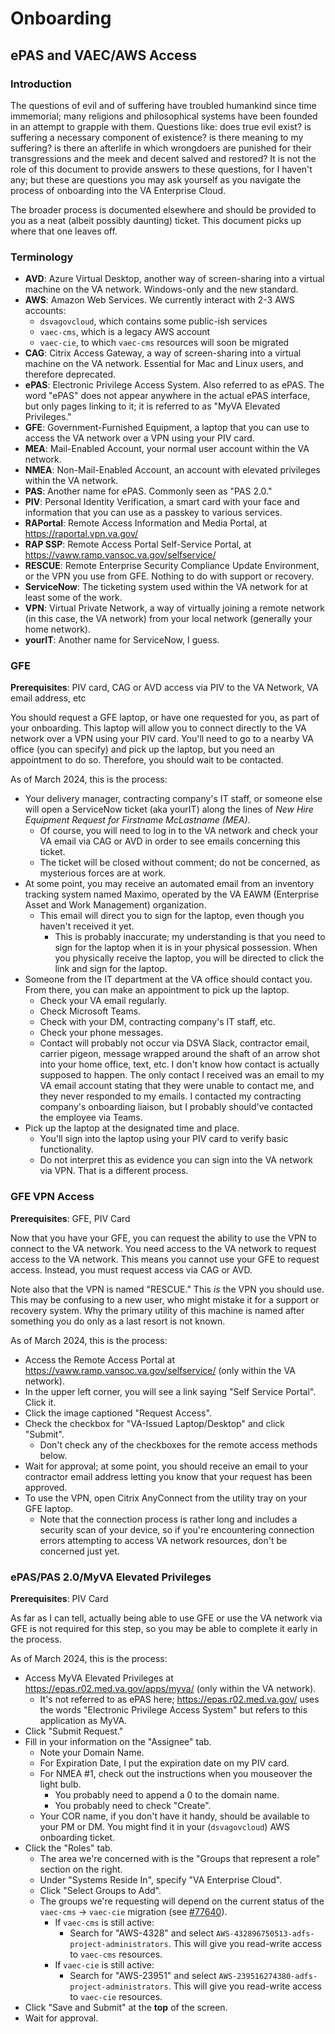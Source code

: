 # Onboarding

## ePAS and VAEC/AWS Access

### Introduction

The questions of evil and of suffering have troubled humankind since time immemorial; many religions and philosophical systems have been founded in an attempt to grapple with them. Questions like: does true evil exist? is suffering a necessary component of existence? is there meaning to my suffering? is there an afterlife in which wrongdoers are punished for their transgressions and the meek and decent salved and restored? It is not the role of this document to provide answers to these questions, for I haven't any; but these are questions you may ask yourself as you navigate the process of onboarding into the VA Enterprise Cloud.

The broader process is documented elsewhere and should be provided to you as a neat (albeit possibly daunting) ticket. This document picks up where that one leaves off.

### Terminology

- **AVD**: Azure Virtual Desktop, another way of screen-sharing into a virtual machine on the VA network. Windows-only and the new standard.
- **AWS**: Amazon Web Services. We currently interact with 2-3 AWS accounts:
  - `dsvagovcloud`, which contains some public-ish services
  - `vaec-cms`, which is a legacy AWS account
  - `vaec-cie`, to which `vaec-cms` resources will soon be migrated
- **CAG**: Citrix Access Gateway, a way of screen-sharing into a virtual machine on the VA network. Essential for Mac and Linux users, and therefore deprecated.
- **ePAS**: Electronic Privilege Access System. Also referred to as ePAS. The word "ePAS" does not appear anywhere in the actual ePAS interface, but only pages linking to it; it is referred to as "MyVA Elevated Privileges."
- **GFE**: Government-Furnished Equipment, a laptop that you can use to access the VA network over a VPN using your PIV card.
- **MEA**: Mail-Enabled Account, your normal user account within the VA network.
- **NMEA**: Non-Mail-Enabled Account, an account with elevated privileges within the VA network.
- **PAS**: Another name for ePAS. Commonly seen as "PAS 2.0."
- **PIV**: Personal Identity Verification, a smart card with your face and information that you can use as a passkey to various services.
- **RAPortal**: Remote Access Information and Media Portal, at https://raportal.vpn.va.gov/
- **RAP SSP**: Remote Access Portal Self-Service Portal, at https://vaww.ramp.vansoc.va.gov/selfservice/
- **RESCUE**: Remote Enterprise Security Compliance Update Environment, or the VPN you use from GFE. Nothing to do with support or recovery.
- **ServiceNow**: The ticketing system used within the VA network for at least some of the work.
- **VPN**: Virtual Private Network, a way of virtually joining a remote network (in this case, the VA network) from your local network (generally your home network).
- **yourIT**: Another name for ServiceNow, I guess.

### GFE

**Prerequisites**: PIV card, CAG or AVD access via PIV to the VA Network, VA email address, etc

You should request a GFE laptop, or have one requested for you, as part of your onboarding. This laptop will allow you to connect directly to the VA network over a VPN using your PIV card. You'll need to go to a nearby VA office (you can specify) and pick up the laptop, but you need an appointment to do so. Therefore, you should wait to be contacted.

As of March 2024, this is the process:

- Your delivery manager, contracting company's IT staff, or someone else will open a ServiceNow ticket (aka yourIT) along the lines of _New Hire Equipment Request for Firstname McLastname (MEA)_.
  - Of course, you will need to log in to the VA network and check your VA email via CAG or AVD in order to see emails concerning this ticket.
  - The ticket will be closed without comment; do not be concerned, as mysterious forces are at work. 
- At some point, you may receive an automated email from an inventory tracking system named Maximo, operated by the VA EAWM (Enterprise Asset and Work Management) organization.
  - This email will direct you to sign for the laptop, even though you haven't received it yet.
    - This is probably inaccurate; my understanding is that you need to sign for the laptop when it is in your physical possession. When you physically receive the laptop, you will be directed to click the link and sign for the laptop.
- Someone from the IT department at the VA office should contact you. From there, you can make an appointment to pick up the laptop.
  - Check your VA email regularly.
  - Check Microsoft Teams.
  - Check with your DM, contracting company's IT staff, etc.
  - Check your phone messages.
  - Contact will probably not occur via DSVA Slack, contractor email, carrier pigeon, message wrapped around the shaft of an arrow shot into your home office, text, etc. I don't know how contact is actually supposed to happen. The only contact I received was an email to my VA email account stating that they were unable to contact me, and they never responded to my emails. I contacted my contracting company's onboarding liaison, but I probably should've contacted the employee via Teams.
- Pick up the laptop at the designated time and place.
  - You'll sign into the laptop using your PIV card to verify basic functionality.
  - Do not interpret this as evidence you can sign into the VA network via VPN. That is a different process.

### GFE VPN Access

**Prerequisites**: GFE, PIV Card

Now that you have your GFE, you can request the ability to use the VPN to connect to the VA network. You need access to the VA network to request access to the VA network. This means you cannot use your GFE to request access. Instead, you must request access via CAG or AVD.

Note also that the VPN is named "RESCUE." This _is_ the VPN you should use. This may be confusing to a new user, who might mistake it for a support or recovery system. Why the primary utility of this machine is named after something you do only as a last resort is not known.

As of March 2024, this is the process:

- Access the Remote Access Portal at https://vaww.ramp.vansoc.va.gov/selfservice/ (only within the VA network).
- In the upper left corner, you will see a link saying "Self Service Portal". Click it.
- Click the image captioned "Request Access".
- Check the checkbox for "VA-Issued Laptop/Desktop" and click "Submit".
  - Don't check any of the checkboxes for the remote access methods below.
- Wait for approval; at some point, you should receive an email to your contractor email address letting you know that your request has been approved.
- To use the VPN, open Citrix AnyConnect from the utility tray on your GFE laptop.
  - Note that the connection process is rather long and includes a security scan of your device, so if you're encountering connection errors attempting to access VA network resources, don't be concerned just yet.

### ePAS/PAS 2.0/MyVA Elevated Privileges

**Prerequisites**: PIV Card

As far as I can tell, actually being able to use GFE or use the VA network via GFE is not required for this step, so you may be able to complete it early in the process.

As of March 2024, this is the process:

- Access MyVA Elevated Privileges at https://epas.r02.med.va.gov/apps/myva/ (only within the VA network).
  - It's not referred to as ePAS here; https://epas.r02.med.va.gov/ uses the words "Electronic Privilege Access System" but refers to this application as MyVA.
- Click "Submit Request."
- Fill in your information on the "Assignee" tab.
  - Note your Domain Name.
  - For Expiration Date, I put the expiration date on my PIV card.
  - For NMEA #1, check out the instructions when you mouseover the light bulb.
    - You probably need to append a 0 to the domain name.
    - You probably need to check "Create".
  - Your COR name, if you don't have it handy, should be available to your PM or DM. You might find it in your (`dsvagovcloud`) AWS onboarding ticket.
- Click the "Roles" tab.
  - The area we're concerned with is the "Groups that represent a role" section on the right.
  - Under "Systems Reside In", specify "VA Enterprise Cloud".
  - Click "Select Groups to Add".
  - The groups we're requesting will depend on the current status of the `vaec-cms` -> `vaec-cie` migration (see [#77640](https://github.com/department-of-veterans-affairs/va.gov-team/issues/77640)).
    - If `vaec-cms` is still active:
      - Search for "AWS-4328" and select `AWS-432896750513-adfs-project-administrators`. This will give you read-write access to `vaec-cms` resources.
    - If `vaec-cie` is still active:
      - Search for "AWS-23951" and select `AWS-239516274380-adfs-project-administrators`. This will give you read-write access to `vaec-cie` resources.
- Click "Save and Submit" at the **top** of the screen.
- Wait for approval.
